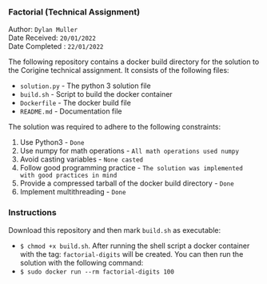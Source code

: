 ### Factorial (Technical Assignment)

Author: `Dylan Muller` <br>
Date Received: `20/01/2022` <br>
Date Completed : `22/01/2022` <br>

The following repository contains a docker build directory for the solution to the Corigine technical assignment. It consists of the following files:
* `solution.py` - The python 3 solution file
* `build.sh` - Script to build the docker container
* `Dockerfile` - The docker build file
* `README.md` - Documentation file

The solution was required to adhere to the following constraints:
1. Use Python3 - `Done`
2. Use numpy for math operations - `All math operations used numpy`
3. Avoid casting variables - `None casted`
4. Follow good programming practice - `The solution was implemented with good practices in mind`
5. Provide a compressed tarball of the docker build directory - `Done`
6. Implement multithreading - `Done`

### Instructions

Download this repository and then mark `build.sh` as executable: 
* `$ chmod +x build.sh`. 
After running the shell script a docker container with the tag: `factorial-digits` will be created. You can then run the solution with the following command: 
* `$ sudo docker run --rm factorial-digits 100`
